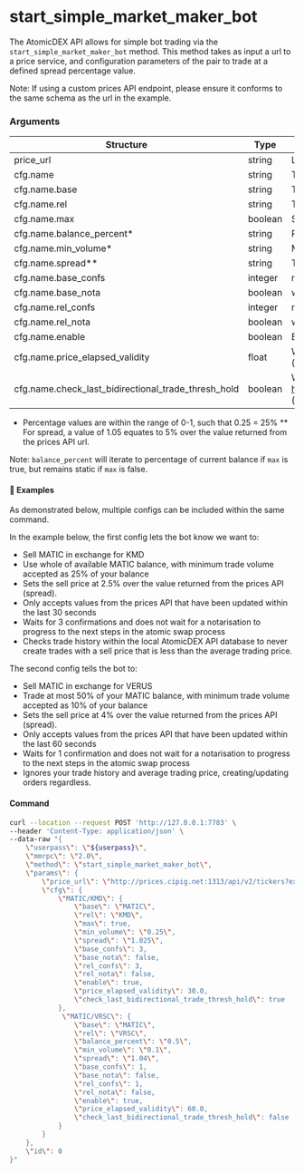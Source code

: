 # start\_simple\_market\_maker\_bot

The AtomicDEX API allows for simple bot trading via the `start_simple_market_maker_bot` method. This method takes as input a url to a price service, and configuration parameters of the pair to trade at a defined spread percentage value. 

Note: If using a custom prices API endpoint, please ensure it conforms to the same schema as the url in the example.

### Arguments

| Structure                       | Type   | Description                     |
| ------------------------------- | ------- | ----------------------------------------- |
| price_url                       | string  | Link to a price service API               |
| cfg.name                        | string  | The name assigned to this configuration (e.g. the pair being configured) |
| cfg.name.base                   | string  | Ticker of the coin you wish to sell       |
| cfg.name.rel                    | string  | Ticker of the coin you wish to buy        |
| cfg.name.max                    | boolean | Set to `true` if you would like to trade your whole balance        |
| cfg.name.balance_percent*       | string  | Percentage of balance to trade (optional; ignored if `max` is true)       |
| cfg.name.min_volume*       | string  | Minimum percentage of balance to accept in trade (optional)       |
| cfg.name.spread**                | string  | Target price in relation to prices API value  |
| cfg.name.base_confs             | integer  | number of required blockchain confirmations for base coin atomic swap transaction; default to base coin configuration if not set       |
| cfg.name.base_nota              | boolean  | whether dPoW notarization is required for base coin atomic swap transaction; default to base coin configuration if not set       |
| cfg.name.rel_confs              | integer  | number of required blockchain confirmations for rel coin atomic swap transaction; default to rel coin configuration if not set       |
| cfg.name.rel_nota               | boolean  | whether dPoW notarization is required for rel coin atomic swap transaction; default to base coin configuration if not set       |
| cfg.name.enable                 | boolean  | Bot will ignore this config entry if set to false       |
| cfg.name.price_elapsed_validity | float  | Will cancel current orders for this pair and not submit a new order if last price update time has been longer than this value in seconds (optional; defaults to 5 minutes)      |
| cfg.name.check_last_bidirectional_trade_thresh_hold | boolean | Will readjust the calculated cex price if a precedent trade exists for the pair (or reversed pair), applied via a VWAP logic (see https://www.investopedia.com/terms/v/vwap.asp#:~:text=VWAP%20is%20calculating%20the%20sum,periods%20there%20are%20(10)) (optional; defaults to false)      |

* Percentage values are within the range of 0-1, such that 0.25 = 25%
** For spread, a value of 1.05 equates to 5% over the value returned from the prices API url.

Note: `balance_percent` will iterate to percentage of current balance if `max` is true, but remains static if `max` is false.

#### :pushpin: Examples

As demonstrated below, multiple configs can be included within the same command.

In the example below, the first config lets the bot know we want to:
- Sell MATIC in exchange for KMD
- Use whole of available MATIC balance, with minimum trade volume accepted as 25% of your balance
- Sets the sell price at 2.5% over the value returned from the prices API (spread).
- Only accepts values from the prices API that have been updated within the last 30 seconds
- Waits for 3 confirmations and does not wait for a notarisation to progress to the next steps in the atomic swap process
- Checks trade history within the local AtomicDEX API database to never create trades with a sell price that is less than the average trading price.

The second config tells the bot to:
- Sell MATIC in exchange for VERUS
- Trade at most 50% of your MATIC balance, with minimum trade volume accepted as 10% of your balance
- Sets the sell price at 4% over the value returned from the prices API (spread).
- Only accepts values from the prices API that have been updated within the last 60 seconds
- Waits for 1 confirmation and does not wait for a notarisation to progress to the next steps in the atomic swap process
- Ignores your trade history and average trading price, creating/updating orders regardless.

#### Command

```bash
curl --location --request POST 'http://127.0.0.1:7783' \
--header 'Content-Type: application/json' \
--data-raw "{
    \"userpass\": \"${userpass}\",
    \"mmrpc\": \"2.0\",
    \"method\": \"start_simple_market_maker_bot\",
    \"params\": {
        \"price_url\": \"http://prices.cipig.net:1313/api/v2/tickers?expire_at=600\",
        \"cfg\": {
            \"MATIC/KMD\": {
                \"base\": \"MATIC\",
                \"rel\": \"KMD\",
                \"max\": true,
                \"min_volume\": \"0.25\",
                \"spread\": \"1.025\",
                \"base_confs\": 3,
                \"base_nota\": false,
                \"rel_confs\": 3,
                \"rel_nota\": false,
                \"enable\": true,
                \"price_elapsed_validity\": 30.0,
                \"check_last_bidirectional_trade_thresh_hold\": true
            },
             \"MATIC/VRSC\": {
                \"base\": \"MATIC\",
                \"rel\": \"VRSC\",
                \"balance_percent\": \"0.5\",
                \"min_volume\": \"0.1\",
                \"spread\": \"1.04\",
                \"base_confs\": 1,
                \"base_nota\": false,
                \"rel_confs\": 1,
                \"rel_nota\": false,
                \"enable\": true,
                \"price_elapsed_validity\": 60.0,
                \"check_last_bidirectional_trade_thresh_hold\": false
            }
        }
    },
    \"id\": 0
}"

```

<div style="margin-top: 0.5rem;">

<collapse-text hidden title="Response">

#### Response (success)

```json
{
}
```

#### Response (error - peer id already in database)

```json
{
}
```

</collapse-text>

</div>